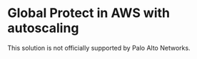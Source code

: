 # Global Protect in AWS with autoscaling



This solution is not officially supported by Palo Alto Networks.
